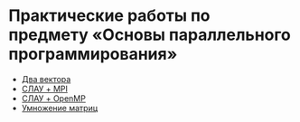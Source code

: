 # Практические работы по предмету «Основы параллельного программирования»

* [Два вектора](Vectors-Operation)
* [СЛАУ + MPI](SLAE+MPI)
* [СЛАУ + OpenMP](SLAE+OpenMP)
* [Умножение матриц](Matrices-Multiplication)
